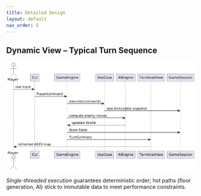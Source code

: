 ```yaml
---
title: Detailed Design
layout: default
nav_order: 5
---
```


## Dynamic View – Typical Turn Sequence

![plot](../04_detailed_design/sequence_arch_sclata.png)

*Single-threaded execution* guarantees deterministic order; hot paths (floor generation, AI) stick to
immutable data to meet performance constraints.